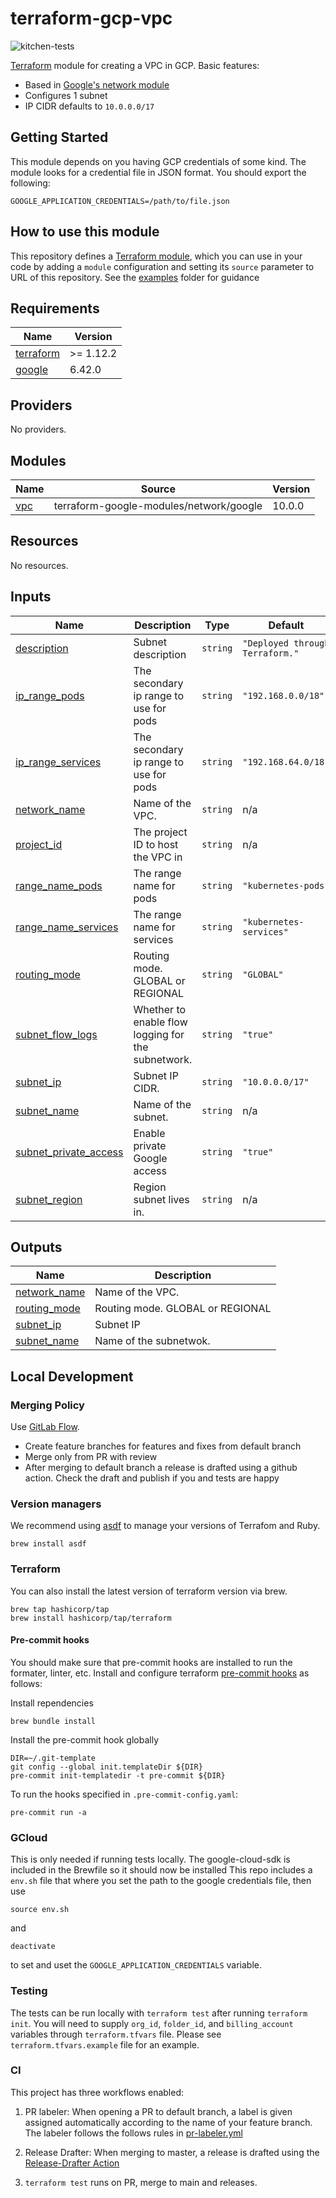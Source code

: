 # terraform-gcp-vpc

![kitchen-tests](https://github.com/BrownUniversity/terraform-kitchen-template/workflows/terraform-tests/badge.svg)


[Terraform](https://www.terraform.io/) module for creating a VPC in GCP. Basic features:

- Based in [Google's network module](https://github.com/terraform-google-modules/terraform-google-network)
- Configures 1 subnet
- IP CIDR defaults to `10.0.0.0/17`


## Getting Started

This module depends on you having GCP credentials of some kind. The module looks for a credential file in JSON format. You should export the following:

```
GOOGLE_APPLICATION_CREDENTIALS=/path/to/file.json
```
## How to use this module

This repository defines a [Terraform module](https://www.terraform.io/docs/modules/usage.html), which you can use in your
code by adding a `module` configuration and setting its `source` parameter to URL of this repository. See the [examples](/examples) folder for guidance

<!-- BEGINNING OF PRE-COMMIT-TERRAFORM DOCS HOOK -->
## Requirements

| Name | Version |
|------|---------|
| <a name="requirement_terraform"></a> [terraform](#requirement\_terraform) | >= 1.12.2 |
| <a name="requirement_google"></a> [google](#requirement\_google) | 6.42.0 |

## Providers

No providers.

## Modules

| Name | Source | Version |
|------|--------|---------|
| <a name="module_vpc"></a> [vpc](#module\_vpc) | terraform-google-modules/network/google | 10.0.0 |

## Resources

No resources.

## Inputs

| Name | Description | Type | Default | Required |
|------|-------------|------|---------|:--------:|
| <a name="input_description"></a> [description](#input\_description) | Subnet description | `string` | `"Deployed through Terraform."` | no |
| <a name="input_ip_range_pods"></a> [ip\_range\_pods](#input\_ip\_range\_pods) | The secondary ip range to use for pods | `string` | `"192.168.0.0/18"` | no |
| <a name="input_ip_range_services"></a> [ip\_range\_services](#input\_ip\_range\_services) | The secondary ip range to use for pods | `string` | `"192.168.64.0/18"` | no |
| <a name="input_network_name"></a> [network\_name](#input\_network\_name) | Name of the VPC. | `string` | n/a | yes |
| <a name="input_project_id"></a> [project\_id](#input\_project\_id) | The project ID to host the VPC in | `string` | n/a | yes |
| <a name="input_range_name_pods"></a> [range\_name\_pods](#input\_range\_name\_pods) | The range name for pods | `string` | `"kubernetes-pods"` | no |
| <a name="input_range_name_services"></a> [range\_name\_services](#input\_range\_name\_services) | The range name for services | `string` | `"kubernetes-services"` | no |
| <a name="input_routing_mode"></a> [routing\_mode](#input\_routing\_mode) | Routing mode. GLOBAL or REGIONAL | `string` | `"GLOBAL"` | no |
| <a name="input_subnet_flow_logs"></a> [subnet\_flow\_logs](#input\_subnet\_flow\_logs) | Whether to enable flow logging for the subnetwork. | `string` | `"true"` | no |
| <a name="input_subnet_ip"></a> [subnet\_ip](#input\_subnet\_ip) | Subnet IP CIDR. | `string` | `"10.0.0.0/17"` | no |
| <a name="input_subnet_name"></a> [subnet\_name](#input\_subnet\_name) | Name of the subnet. | `string` | n/a | yes |
| <a name="input_subnet_private_access"></a> [subnet\_private\_access](#input\_subnet\_private\_access) | Enable private Google access | `string` | `"true"` | no |
| <a name="input_subnet_region"></a> [subnet\_region](#input\_subnet\_region) | Region subnet lives in. | `string` | n/a | yes |

## Outputs

| Name | Description |
|------|-------------|
| <a name="output_network_name"></a> [network\_name](#output\_network\_name) | Name of the VPC. |
| <a name="output_routing_mode"></a> [routing\_mode](#output\_routing\_mode) | Routing mode. GLOBAL or REGIONAL |
| <a name="output_subnet_ip"></a> [subnet\_ip](#output\_subnet\_ip) | Subnet IP |
| <a name="output_subnet_name"></a> [subnet\_name](#output\_subnet\_name) | Name of the subnetwok. |
<!-- END OF PRE-COMMIT-TERRAFORM DOCS HOOK -->


## Local Development

### Merging Policy
Use [GitLab Flow](https://docs.gitlab.com/ee/topics/gitlab_flow.html#production-branch-with-gitlab-flow).

* Create feature branches for features and fixes from default branch
* Merge only from PR with review
* After merging to default branch a release is drafted using a github action. Check the draft and publish if you and tests are happy

### Version managers

We recommend using [asdf](https://asdf-vm.com) to manage your versions of Terrafom and Ruby.

```
brew install asdf
```

### Terraform

You can also install the latest version of terraform version via brew.

```
brew tap hashicorp/tap
brew install hashicorp/tap/terraform
```

#### Pre-commit hooks
You should make sure that pre-commit hooks are installed to run the formater, linter, etc. Install and configure terraform [pre-commit hooks](https://github.com/antonbabenko/pre-commit-terraform) as follows:

Install rependencies

```
brew bundle install
```

Install the pre-commit hook globally
```
DIR=~/.git-template
git config --global init.templateDir ${DIR}
pre-commit init-templatedir -t pre-commit ${DIR}
```

To run the hooks specified in `.pre-commit-config.yaml`: 

```
pre-commit run -a
```

### GCloud

This is only needed if running tests locally. The google-cloud-sdk is included in the Brewfile so it should now be installed
This repo includes a `env.sh` file that where you set the path to the google credentials file, then use

```
source env.sh
```

and

```
deactivate
```

to set and uset the `GOOGLE_APPLICATION_CREDENTIALS` variable.


### Testing

The tests can be run locally with `terraform test` after running `terraform init`. You will need to supply `org_id`, `folder_id`, and `billing_account` variables through `terraform.tfvars` file. Please see `terraform.tfvars.example` file for an example.


### CI
This project has three workflows enabled:

1. PR labeler: When opening a PR to default branch, a label is given assigned automatically according to the name of your feature branch. The labeler follows the follows rules in [pr-labeler.yml](.github/pr-labeler.yml)

2. Release Drafter: When merging to master, a release is drafted using the [Release-Drafter Action](https://github.com/marketplace/actions/release-drafter)

3. `terraform test` runs on PR, merge to main and releases.
